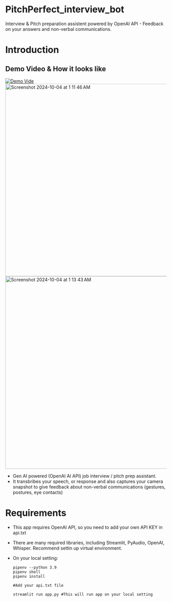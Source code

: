 # PitchPerfect_interview_bot
Interview &amp; Pitch preparation assistent powered by OpenAI API - Feedback on your answers and non-verbal communications.

# Introduction
## Demo Video & How it looks like

[![Demo Vide](https://img.youtube.com/vi/xA9jZJjejWQ/sddefault.jpg)](https://youtu.be/xA9jZJjejWQ?feature=shared)
<img width="600" alt="Screenshot 2024-10-04 at 1 11 46 AM" src="https://github.com/user-attachments/assets/ac9f3934-bceb-4ab9-9bdd-e3f611b81e95">
<img width="600" alt="Screenshot 2024-10-04 at 1 13 43 AM" src="https://github.com/user-attachments/assets/19b63f93-7c21-4ef4-b9e3-1d94dedfdc37">

* Gen AI powered (OpenAI AI API) job interview / pitch prep assistant.
* It transbribes your speech, or response and also captures your camera snapshot to give feedback about non-verbal communications (gestures, postures, eye contacts)

# Requirements
* This app requires OpenAI API, so you need to add your own API KEY in api.txt
* There are many required libraries, including Streamlit, PyAudio, OpenAI, Whisper. Recommend settin up virtual environment.
* On your local setting:

  ```
  pipenv --python 3.9
  pipenv shell
  pipenv install

  #Add your api.txt file

  streamlit run app.py #This will run app on your local setting
  ```
